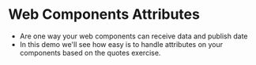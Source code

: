 # **Web Components Attributes**

- Are one way your web components can receive data and publish date
- In this demo we'll see how easy is to handle attributes on your components based on the quotes exercise.
